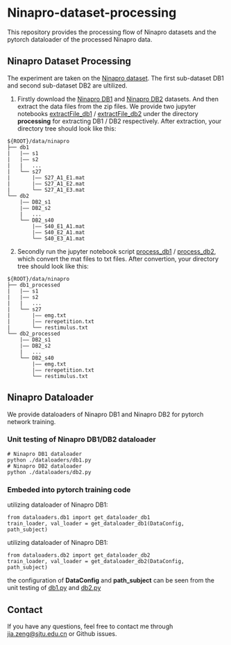 # Ninapro-dataset-processing
This repository provides the processing flow of Ninapro datasets and the pytorch dataloader of the processed Ninapro data.

## Ninapro Dataset Processing
The experiment are taken on the [Ninapro dataset](http://ninaweb.hevs.ch/). The first sub-dataset DB1 and second sub-dataset DB2 are ultilized. 
1. Firstly download the [Ninapro DB1](http://ninaweb.hevs.ch/data1) and [Ninapro DB2](http://ninaweb.hevs.ch/data2) datasets. And then extract the data files from the zip files. We provide two jupyter notebooks [extractFile_db1](https://github.com/increase24/Ninapro-dataset-processing/processing/extractFile_db1.ipynb) / [extractFile_db2](https://github.com/increase24/Ninapro-dataset-processing/processing/extractFile_db2.ipynb) under the directory **processing** for extracting DB1 / DB2 respectively.
After extraction, your directory tree should look like this: 

```
${ROOT}/data/ninapro
├── db1
|   |—— s1
|   |—— s2
|   |   ...
|   └── s27
|       |—— S27_A1_E1.mat
|       |—— S27_A1_E2.mat
|       └── S27_A1_E3.mat
└── db2
    |—— DB2_s1
    |—— DB2_s2
    |   ...
    └── DB2_s40
        |—— S40_E1_A1.mat
        |—— S40_E2_A1.mat
        └── S40_E3_A1.mat
```

2. Secondly run the jupyter notebook script [process_db1](https://github.com/increase24/Ninapro-dataset-processing/processing/process_db1.ipynb) / [process_db2](https://github.com/increase24/Ninapro-dataset-processing/processing/process_db2.ipynb), which convert the mat files to txt files.
After convertion, your directory tree should look like this: 
```
${ROOT}/data/ninapro
├── db1_processed
|   |—— s1
|   |—— s2
|   |   ...
|   └── s27
|       |—— emg.txt
|       |—— rerepetition.txt
|       └── restimulus.txt
└── db2_processed
    |—— DB2_s1
    |—— DB2_s2
    |   ...
    └── DB2_s40
        |—— emg.txt
        |—— rerepetition.txt
        └── restimulus.txt
```

## Ninapro Dataloader
We provide dataloaders of Ninapro DB1 and Ninapro DB2 for pytorch network training.
### Unit testing of Ninapro DB1/DB2 dataloader
```
# Ninapro DB1 dataloader
python ./dataloaders/db1.py 
# Ninapro DB2 dataloader
python ./dataloaders/db2.py
```
### Embeded into pytorch training code
utilizing dataloader of Ninapro DB1:
```
from dataloaders.db1 import get_dataloader_db1
train_loader, val_loader = get_dataloader_db1(DataConfig, path_subject)
```
utilizing dataloader of Ninapro DB1:
```
from dataloaders.db2 import get_dataloader_db2
train_loader, val_loader = get_dataloader_db2(DataConfig, path_subject)
```
the configuration of **DataConfig** and **path_subject** can be seen from the unit testing of [db1.py](https://github.com/increase24/Ninapro-dataset-processing/dataloaders/db1.py) and [db2.py](https://github.com/increase24/Ninapro-dataset-processing/dataloaders/db2.py)

## Contact
If you have any questions, feel free to contact me through jia.zeng@sjtu.edu.cn or Github issues.